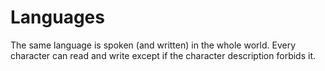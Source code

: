 # Languages
The same language is spoken (and written) in the whole world.
Every character can read and write except if the character description forbids it.